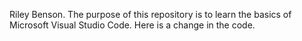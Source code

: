 Riley Benson.
The purpose of this repository is to learn the basics of Microsoft Visual Studio Code.
Here is a change in the code.